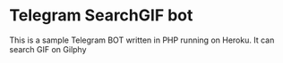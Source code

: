 # Telegram SearchGIF bot

This is a sample Telegram BOT written in PHP running on Heroku. It can search GIF on Gilphy
